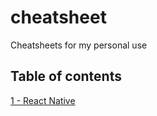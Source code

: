 # cheatsheet
Cheatsheets for my personal use

## Table of contents

[1 - React Native](/tutorial/react-native)
